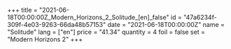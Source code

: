 +++
title = "2021-06-18T00:00:00Z_Modern_Horizons_2_Solitude_[en]_false"
id = "47a6234f-309f-4e03-9263-66da48b57153"
date = "2021-06-18T00:00:00Z"
name = "Solitude"
lang = ["en"]
price = "41.34"
quantity = 4
foil = false
set = "Modern Horizons 2"
+++
